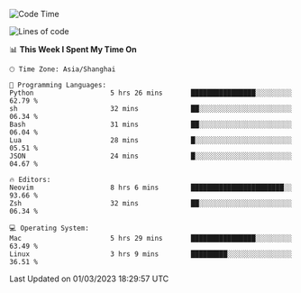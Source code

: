 <!--START_SECTION:waka-->
![Code Time](http://img.shields.io/badge/Code%20Time-1%2C176%20hrs%2035%20mins-blue)

![Lines of code](https://img.shields.io/badge/From%20Hello%20World%20I%27ve%20Written-64.8%20thousand%20lines%20of%20code-blue)

📊 **This Week I Spent My Time On** 

```text
🕑︎ Time Zone: Asia/Shanghai

💬 Programming Languages: 
Python                   5 hrs 26 mins       ████████████████░░░░░░░░░   62.79 % 
sh                       32 mins             ██░░░░░░░░░░░░░░░░░░░░░░░   06.34 % 
Bash                     31 mins             ██░░░░░░░░░░░░░░░░░░░░░░░   06.04 % 
Lua                      28 mins             █░░░░░░░░░░░░░░░░░░░░░░░░   05.51 % 
JSON                     24 mins             █░░░░░░░░░░░░░░░░░░░░░░░░   04.67 % 

🔥 Editors: 
Neovim                   8 hrs 6 mins        ███████████████████████░░   93.66 % 
Zsh                      32 mins             ██░░░░░░░░░░░░░░░░░░░░░░░   06.34 % 

💻 Operating System: 
Mac                      5 hrs 29 mins       ████████████████░░░░░░░░░   63.49 % 
Linux                    3 hrs 9 mins        █████████░░░░░░░░░░░░░░░░   36.51 % 
```


 Last Updated on 01/03/2023 18:29:57 UTC
<!--END_SECTION:waka-->
